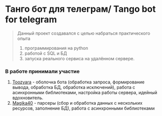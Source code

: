 # Танго бот для телеграм/ Tango bot for telegram

>Данный проект создавался с целью набраться практического опыта
>1. программирования на python
>2. работой с SQL и БД
>3. запуска реального сервиса на удалённом сервере.

### В работе принимали участие 

1. [Toozyara](https://github.com/Toozyara) - оболочка бота (обработка запроса, формирование вывода, обработка БД, обработка исключений), работа с асинхронными библиотеками, настройка работы сервера, идейный вдохновитель. 
2. [Magika40](https://github.com/magika40) - парсеры (сбор и обработка данных с нескольких ресурсов, заполнение БД), работа с асинхронными библиотеками
